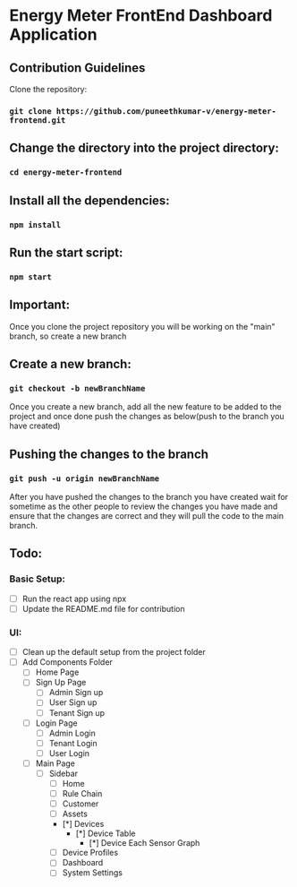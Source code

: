 # Energy Meter FrontEnd Dashboard Application

## Contribution Guidelines

Clone the repository:

### `git clone https://github.com/puneethkumar-v/energy-meter-frontend.git`

## Change the directory into the project directory:

### `cd energy-meter-frontend`

## Install all the dependencies:

### `npm install`

## Run the start script:

### `npm start`

## Important:

Once you clone the project repository you will be working on the "main" branch, so create a new branch

## Create a new branch:

### `git checkout -b newBranchName`

Once you create a new branch, add all the new feature to be added to the project and once done push the changes as below(push to the branch you have created)

## Pushing the changes to the branch

### `git push -u origin newBranchName`

After you have pushed the changes to the branch you have created wait for sometime as the other people to review the changes you have made and ensure that the changes are correct and they will pull the code to the main branch.

## Todo:

### Basic Setup:

- [ ] Run the react app using npx
- [ ] Update the README.md file for contribution

### UI:

- [ ] Clean up the default setup from the project folder
- [ ] Add Components Folder
  - [ ] Home Page
  - [ ] Sign Up Page
    - [ ] Admin Sign up
    - [ ] User Sign up
    - [ ] Tenant Sign up
  - [ ] Login Page
    - [ ] Admin Login
    - [ ] Tenant Login
    - [ ] User Login
  - [ ] Main Page
    - [ ] Sidebar
      - [ ] Home
      - [ ] Rule Chain
      - [ ] Customer
      - [ ] Assets
      - [*] Devices
        - [*] Device Table
          - [*] Device Each Sensor Graph
      - [ ] Device Profiles
      - [ ] Dashboard
      - [ ] System Settings
